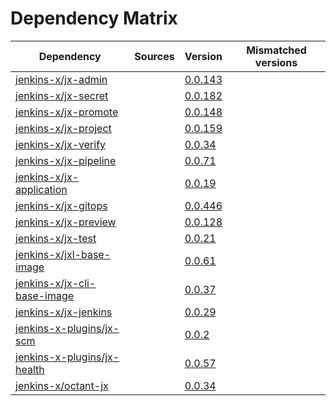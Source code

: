 # Dependency Matrix

Dependency | Sources | Version | Mismatched versions
---------- | ------- | ------- | -------------------
[jenkins-x/jx-admin](https://github.com/jenkins-x/jx-admin.git) |  | [0.0.143](https://github.com/jenkins-x/jx-admin/releases/tag/v0.0.143) | 
[jenkins-x/jx-secret](https://github.com/jenkins-x/jx-secret.git) |  | [0.0.182](https://github.com/jenkins-x/jx-secret/releases/tag/v0.0.182) | 
[jenkins-x/jx-promote](https://github.com/jenkins-x/jx-promote.git) |  | [0.0.148](https://github.com/jenkins-x/jx-promote/releases/tag/v0.0.148) | 
[jenkins-x/jx-project](https://github.com/jenkins-x/jx-project.git) |  | [0.0.159](https://github.com/jenkins-x/jx-project/releases/tag/v0.0.159) | 
[jenkins-x/jx-verify](https://github.com/jenkins-x/jx-verify.git) |  | [0.0.34](https://github.com/jenkins-x/jx-verify/releases/tag/v0.0.34) | 
[jenkins-x/jx-pipeline](https://github.com/jenkins-x/jx-pipeline.git) |  | [0.0.71](https://github.com/jenkins-x/jx-pipeline/releases/tag/v0.0.71) | 
[jenkins-x/jx-application](https://github.com/jenkins-x/jx-application.git) |  | [0.0.19](https://github.com/jenkins-x/jx-application/releases/tag/v0.0.19) | 
[jenkins-x/jx-gitops](https://github.com/jenkins-x/jx-gitops.git) |  | [0.0.446](https://github.com/jenkins-x/jx-gitops/releases/tag/v0.0.446) | 
[jenkins-x/jx-preview](https://github.com/jenkins-x/jx-preview.git) |  | [0.0.128](https://github.com/jenkins-x/jx-preview/releases/tag/v0.0.128) | 
[jenkins-x/jx-test](https://github.com/jenkins-x/jx-test.git) |  | [0.0.21](https://github.com/jenkins-x/jx-test/releases/tag/v0.0.21) | 
[jenkins-x/jxl-base-image](https://github.com/jenkins-x/jxl-base-image) |  | [0.0.61]() | 
[jenkins-x/jx-cli-base-image](https://github.com/jenkins-x/jx-cli-base-image.git) |  | [0.0.37]() | 
[jenkins-x/jx-jenkins](https://github.com/jenkins-x/jx-jenkins.git) |  | [0.0.29](https://github.com/jenkins-x/jx-jenkins/releases/tag/v0.0.29) | 
[jenkins-x-plugins/jx-scm](https://github.com/jenkins-x-plugins/jx-scm) |  | [0.0.2](https://github.com/jenkins-x-plugins/jx-scm/releases/tag/v0.0.2) | 
[jenkins-x-plugins/jx-health](https://github.com/jenkins-x-plugins/jx-health.git) |  | [0.0.57](https://github.com/jenkins-x-plugins/jx-health/releases/tag/v0.0.57) | 
[jenkins-x/octant-jx](https://github.com/jenkins-x/octant-jx.git) |  | [0.0.34](https://github.com/jenkins-x/octant-jx/releases/tag/v0.0.34) | 

